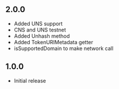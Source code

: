 ## 2.0.0

- Added UNS support
- CNS and UNS testnet
- Added Unhash method
- Added TokenURIMetadata getter
- isSupportedDomain to make network call

## 1.0.0

- Initial release